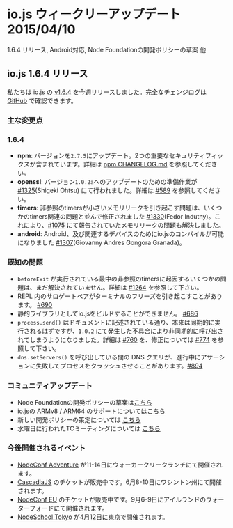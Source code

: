 # io.js ウィークリーアップデート 2015/04/10

1.6.4 リリース, Android対応, Node Foundationの開発ポリシーの草案 他

<!--
# io.js 1.6.4 release
-->

## io.js 1.6.4 リリース

<!--
This week we had one io.js release [v1.6.4](https://iojs.org/dist/v1.6.4/), complete changelog can be found [on GitHub](https://github.com/iojs/io.js/blob/v1.x/CHANGELOG.md).
-->

私たちは io.js の [v1.6.4](https://iojs.org/dist/v1.6.4/) を今週リリースしました。完全なチェンジログは [GitHub](https://github.com/iojs/io.js/blob/v1.x/CHANGELOG.md) で確認できます。

<!--
### Notable changes
-->

### 主な変更点

### 1.6.4

<!--
* **npm**: upgrade npm to 2.7.5. See [npm CHANGELOG.md](https://github.com/npm/npm/blob/master/CHANGELOG.md#v275-2015-03-26) for details. Includes two important security fixes.
* **openssl**: preliminary work has been done for an upcoming upgrade to OpenSSL 1.0.2a [#1325](https://github.com/iojs/io.js/pull/1325) (Shigeki Ohtsu). See [#589](https://github.com/iojs/io.js/issues/589) for additional details.
* **timers**: a minor memory leak when timers are unreferenced was fixed, alongside some related timers issues [#1330](https://github.com/iojs/io.js/pull/1330) (Fedor Indutny). This appears to have fixed the remaining leak reported in [#1075](https://github.com/iojs/io.js/issues/1075).
* **android**: it is now possible to compile io.js for Android and related devices [#1307](https://github.com/iojs/io.js/pull/1307) (Giovanny Andres Gongora Granada).
-->

* **npm**: バージョンを`2.7.5`にアップデート。2つの重要なセキュリティフィックスが含まれています。詳細は [npm CHANGELOG.md](https://github.com/npm/npm/blob/master/CHANGELOG.md#v275-2015-03-26) を参照してください。
* **openssl**: バージョン`1.0.2a`へのアップデートのための準備作業が [#1325](https://github.com/iojs/io.js/pull/1325)(Shigeki Ohtsu) にて行われました。詳細は [#589](https://github.com/iojs/io.js/issues/589) を参照してください。
* **timers**: 非参照のtimersが小さいメモリリークを引き起こす問題は、いくつかのtimers関連の問題と並んで修正されました [#1330](https://github.com/iojs/io.js/pull/1330)(Fedor Indutny)。これにより、[#1075](https://github.com/iojs/io.js/issues/1075) にて報告されていたメモリリークの問題も解決しました。
* **android**: Android、及び関連するデバイスのためにio.jsのコンパイルが可能になりました [#1307](https://github.com/iojs/io.js/pull/1307)(Giovanny Andres Gongora Granada)。

<!--
### Known issues
-->

### 既知の問題

<!--
* Some problems with unreferenced timers running during `beforeExit` are still to be resolved. See [#1264](https://github.com/iojs/io.js/issues/1264).
* Surrogate pair in REPL can freeze terminal [#690](https://github.com/iojs/io.js/issues/690)
* Not possible to build io.js as a static library [#686](https://github.com/iojs/io.js/issues/686)
* `process.send()` is not synchronous as the docs suggest, a regression introduced in 1.0.2, see [#760](https://github.com/iojs/io.js/issues/760) and fix in [#774](https://github.com/iojs/io.js/issues/774)
* Calling `dns.setServers()` while a DNS query is in progress can cause the process to crash on a failed assertion [#894](https://github.com/iojs/io.js/issues/894)
-->

* `beforeExit` が実行されている最中の非参照のtimersに起因するいくつかの問題は、まだ解決されていません。詳細は [#1264](https://github.com/iojs/io.js/issues/1264) を参照して下さい。
* REPL 内のサロゲートペアがターミナルのフリーズを引き起こすことがあります。 [#690](https://github.com/iojs/io.js/issues/690)
* 静的ライブラリとしてio.jsをビルドすることができません。 [#686](https://github.com/iojs/io.js/issues/686)
* `process.send()` はドキュメントに記述されている通り、本来は同期的に実行されるはずですが、`1.0.2` にて発生した不具合により非同期的に呼び出されてしまうようになりました。詳細は [#760](https://github.com/iojs/io.js/issues/760) を、修正については [#774](https://github.com/iojs/io.js/issues/774) を参照して下さい。
* `dns.setServers()` を呼び出している間の DNS クエリが、進行中にアサーションに失敗してプロセスをクラッシュさせることがあります。[#894](https://github.com/iojs/io.js/issues/894)

<!--
### Community Updates
-->

### コミュニティアップデート

<!--
* [Node Foundation dev policy draft is [here](https://github.com/jasnell/dev-policy)
* ARMv8 / ARM64 [support](https://twitter.com/rvagg/status/586050873349939201) on io.js
* Continued work on a new dev policy for [node.js/io.js](https://github.com/jasnell/dev-policy)
* TC call from [Wednesday](https://www.youtube.com/watch?v=OjlK8k10oyo)
-->

* Node Foundationの開発ポリシーの草案は[こちら](https://github.com/jasnell/dev-policy)
* io.jsの ARMv8 / ARM64 のサポートについては[こちら](https://twitter.com/rvagg/status/586050873349939201)
* 新しい開発ポリシーの策定については [こちら](https://github.com/jasnell/dev-policy)
* 水曜日に行われたTCミーティングについては [こちら](https://www.youtube.com/watch?v=OjlK8k10oyo)

<!--
### Upcoming Events
-->

### 今後開催されるイベント
<!--
* [NodeConf Adventure](http://nodeconf.com/) for June 11th - 14th at Walker Creek Ranch, CA
* [CascadiaJS](http://2015.cascadiajs.com/) tickets are on sale, July 8th - 10th at Washington State
* [NodeConf EU](http://nodeconf.eu/) tickets are on sale, September 6th - 9th at Waterford, Ireland
* [nodeSchool Tokyo](http://nodejs.connpass.com/event/13182/) will be held in April 12th at Tokyo, Japan
-->

* [NodeConf Adventure](http://nodeconf.com/) が11-14日にウォーカークリークランチにて開催されます。
* [CascadiaJS](http://2015.cascadiajs.com/) のチケットが販売中です。6月8-10日にワシントン州にて開催されます。
* [NodeConf EU](http://nodeconf.eu/) のチケットが販売中です。9月6-9日にアイルランドのウォーターフォードにて開催されます。
* [NodeSchool Tokyo](http://nodejs.connpass.com/event/13182/) が4月12日に東京で開催されます。
